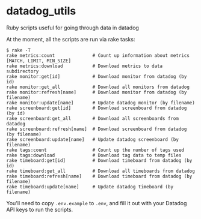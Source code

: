 # datadog_utils
Ruby scripts useful for going through data in datadog

At the moment, all the scripts are run via rake tasks:

```
$ rake -T
rake metrics:count              # Count up information about metrics [MATCH, LIMIT, MIN_SIZE]
rake metrics:download           # Download metrics to data subdirectory
rake monitor:get[id]            # Download monitor from datadog (by id)
rake monitor:get_all            # Download all monitors from datadog
rake monitor:refresh[name]      # Download monitor from datadog (by filename)
rake monitor:update[name]       # Update datadog monitor (by filename)
rake screenboard:get[id]        # Download screenboard from datadog (by id)
rake screenboard:get_all        # Download all screenboards from datadog
rake screenboard:refresh[name]  # Download screenboard from datadog (by filename)
rake screenboard:update[name]   # Update datadog screenboard (by filename)
rake tags:count                 # Count up the number of tags used
rake tags:download              # Download tag data to temp files
rake timeboard:get[id]          # Download timeboard from datadog (by id)
rake timeboard:get_all          # Download all timeboards from datadog
rake timeboard:refresh[name]    # Download timeboard from datadog (by filename)
rake timeboard:update[name]     # Update datadog timeboard (by filename)
```

You'll need to copy `.env.example` to `.env`, and fill it out with your Datadog
API keys to run the scripts.
